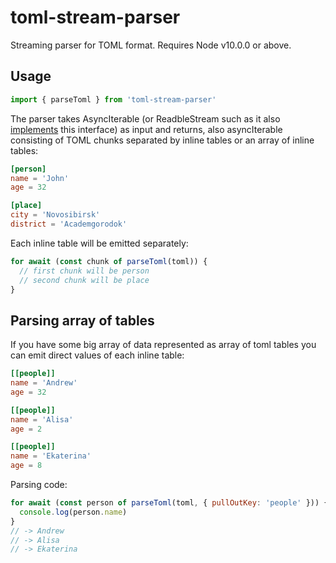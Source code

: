 # toml-stream-parser

Streaming parser for TOML format. Requires Node v10.0.0 or above.

## Usage

```javascript
import { parseToml } from 'toml-stream-parser'
```

The parser takes AsyncIterable<string> (or ReadbleStream such as it also [implements](https://nodejs.org/api/stream.html#stream_readable_symbol_asynciterator) this interface) as input and returns, also asyncIterable consisting of TOML chunks separated by inline tables or an array of inline tables:

```toml
[person]
name = 'John'
age = 32

[place]
city = 'Novosibirsk'
district = 'Academgorodok'
```

Each inline table will be emitted separately:

```javascript
for await (const chunk of parseToml(toml)) {
  // first chunk will be person
  // second chunk will be place
}
```

## Parsing array of tables

If you have some big array of data represented as array of toml tables you can emit direct values of each inline table:

```toml
[[people]]
name = 'Andrew'
age = 32

[[people]]
name = 'Alisa'
age = 2

[[people]]
name = 'Ekaterina'
age = 8
```

Parsing code:

```javascript
for await (const person of parseToml(toml, { pullOutKey: 'people' })) {
  console.log(person.name)
}
// -> Andrew
// -> Alisa
// -> Ekaterina
```


